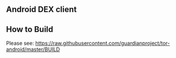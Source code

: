
## Android DEX client

## How to Build

Please see: https://raw.githubusercontent.com/guardianproject/tor-android/master/BUILD

